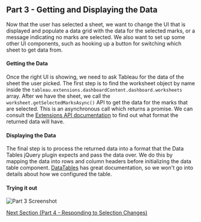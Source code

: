 ## Part 3 - Getting and Displaying the Data

Now that the user has selected a sheet, we want to change the UI that is displayed and populate a data grid with the data for the selected marks, or a message indicating no marks are selected. We also want to set up some other UI components, such as hooking up a button for switching which sheet to get data from.

#### Getting the Data

Once the right UI is showing, we need to ask Tableau for the data of the sheet the user picked. The first step is to find the worksheet object by name inside the `tableau.extensions.dashboardContent.dashboard.worksheets` array. After we have the sheet, we call the `worksheet.getSelectedMarksAsync()` API to get the data for the marks that are selected. This is an asynchronous call which returns a promise. We can consult the [Extensions API documentation]({{site.baseurl}}\docs\index.html) to find out what format the returned data will have.

#### Displaying the Data

The final step is to process the returned data into a format that the Data Tables jQuery plugin expects and pass the data over. We do this by mapping the data into rows and column headers before initializing the data table component. [DataTables](https://datatables.net/) has great documentation, so we won't go into details about how we configured the table.

#### Trying it out

![Part 3 Screenshot](../assets/Part_3.gif)

[Next Section (Part 4 - Responding to Selection Changes)](../Part_4/readme.md)